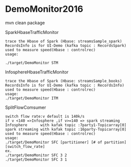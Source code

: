 # DemoMonitor2016

mvn clean package

SparkHbaseTrafficMonitor
```
trace the Hbase of Spark (Hbase: streamsSample_spark)
RecordsInfo is for UI-Demo (kafka topic : RecordsSpark)
used to measure speed(Hbase : controlrec)
usage:

./target/DemoMonitor STM
```

InfosphereHbaseTrafficMonitor
```
trace the Hbase of Spark (Hbase: streamsSample_books)
RecordsInfo is for UI-Demo (kafka topic : RecordsInfo)
used to measure speed(Hbase : controlrec)
usage:
./target/DemoMonitor ITM
```


SplitFlowComsumer
```
switch flow rate:v default is 140k/s
if v <140 =>Infosphere ,if v>=140 => spark streaming
Infosphere      with kafak topic :7party1-Topicarray[0]
spark streaming with kafak topic :16party-Topicarray[0]
used to measure speed(Hbase : controlrec)
usage:
./target/DemoMonitor SFC [partitioner] [# of partition] [switch_flow_rate]
ex.
./target/DemoMonitor SFC 3 2
./target/DemoMonitor SFC 3 1

```


